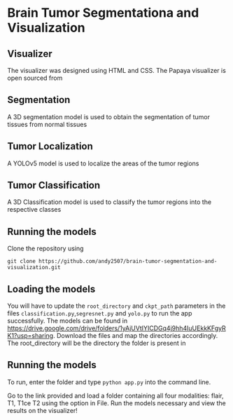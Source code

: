 # Brain Tumor Segmentationa and Visualization

## Visualizer
The visualizer was designed using HTML and CSS. The Papaya visualizer is open sourced from <insert link>

## Segmentation 
A 3D segmentation model is used to obtain the segmentation of tumor tissues from normal tissues

## Tumor Localization
A YOLOv5 model is used to localize the areas of the tumor regions

## Tumor Classification
A 3D Classification model is used to classify the tumor regions into the respective classes

## Running the models
Clone the repository using 

`git clone https://github.com/andy2507/brain-tumor-segmentation-and-visualization.git`

## Loading the models
You will have to update the `root_directory` and `ckpt_path` parameters in the files `classification.py`,`segresnet.py` and `yolo.py` to run the app successfully. The models can be found in https://drive.google.com/drive/folders/1yAjUVtIYICDGq4j9hh4IuUEkkKFgyRK1?usp=sharing. Download the files and map the directories accordingly. The root_directory will be the directory the folder is present in  

## Running the models
To run, enter the folder and type `python app.py` into the command line. 

Go to the link provided and load a folder containing all four modalities: flair, T1, T1ce T2 using the option in File. Run the models necessary and view the results on the visualizer!

